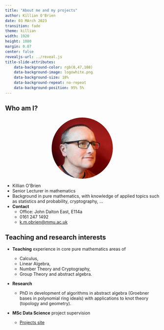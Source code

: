 ```yaml
---
title: "About me and my projects"
author: Killian O'Brien
date: 03 MArch 2023
transition: fade
theme: killian
width: 1920
height: 1080
margin: 0.07
center: false
revealjs-url: ../reveal.js
title-slide-attributes:
    data-background-color: rgb(0,47,108)	
    data-background-image: logowhite.png
    data-background-size: 18%
    data-background-repeat: no-repeat
    data-background-position: 95% 5%	
---
```


## Who am I?

<img src="./mee.jpg" height=200 style="display:block; margin:auto;vertical-align:middle;border-radius:50%"></img>

* Killian O'Brien 
* Senior Lecturer in mathematics
* Background in pure mathematics, with knowledge of applied topics such as statistics and probability, cryptography, ...
* **Contact**
    - Office: John Dalton East, E114a
    - 0161 247 1492
    - [k.m.obrien@mmu.ac.uk](mailto:k.m.obrien@mmu.ac.uk)

## Teaching and research interests

* **Teaching** experience in core pure mathematics areas of 
    - Calculus, 
    - Linear Algebra, 
    - Number Theory and Cryptography, 
    - Group Theory and abstract algebra.
* **Research**
    - PhD in development of algorithms in abstract algebra (Groebner bases in polynomial ring ideals) with applications to knot theory (topology and geometry). 

* **MSc Data Science** project supervision
    - <a href="http://projectlist.cmdt-students.net/?q=my-projects" target="_blank">Projects site</a>


